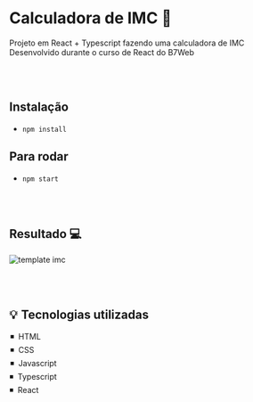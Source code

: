 # Calculadora de IMC 🔢 

Projeto em React + Typescript fazendo uma calculadora de IMC <br>
Desenvolvido durante o curso de React do B7Web

<br><br>

## Instalação 
  - `npm install`
  
## Para rodar
  - `npm start`
  
<br><br>
  
<h2>Resultado 💻 </h2>

![template imc](https://user-images.githubusercontent.com/101338996/211341278-f60661ee-c68a-49f9-b872-faebdd627e62.jpg)

<br><br>

<h2>💡  Tecnologias utilizadas</h2>
 ◾    HTML <br>
 ◾    CSS <br>
 ◾    Javascript <br>
 ◾    Typescript <br>
 ◾    React <br>
